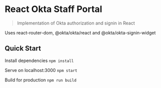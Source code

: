 # React Okta Staff Portal

> Implementation of Okta authorization and signin in React

Uses react-router-dom, @okta/okta/react and @okta/okta-signin-widget

## Quick Start
Install dependencies
`npm install	`

Serve on localhost:3000
`npm start`

Build for production
`npm run build`
